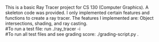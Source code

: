 This is a basic Ray Tracer project for CS 130 (Computer Graphics). A skeleton code was provided. I only implemented certain features and functions to create a ray tracer.
The features I implemented are: Object intersections, shading, and ray casting.  <br />
 #To run a test file: run ./ray_tracer -i <test-file> <br />
 #To run all test files and see grading score: ./grading-script.py .
